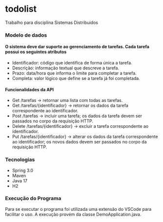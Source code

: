# todolist
Trabalho para disciplina Sistemas Distribuidos  

### Modelo de dados  
#### O sistema deve dar suporte ao gerenciamento de tarefas. Cada tarefa possui os seguintes atributos  
- Identificador: código que identifica de forma única a tarefa.  
- Descrição: informação textual que descreve a tarefa.  
- Prazo: data/hora que informa o limite para completar a tarefa.  
- Completa: valor lógico que define se a tarefa já foi completada.  

#### Funcionalidades da API  
- Get /tarefas -> retornar uma lista com todas as tarefas.  
- Get /tarefas/{identificador} -> retornar os dados da tarefa correspondente ao identificador.  
- Post /tarefas -> incluir uma tarefa; os dados da tarefa devem ser passados no corpo da requisição HTTP.  
- Delete /tarefas/{identificador} -> excluir a tarefa correspondente ao identificador.  
- Put /tarefas/{identificador} -> alterar os dados da tarefa correspondente ao identificador; os novos dados devem ser passados no corpo da requisição HTTP.  

### Tecnologias  
- Spring 3.0   
- Maven   
- Java 17   
- H2   

### Execução do Programa  
Para se executar o programa foi utilizada uma extensão do VSCode para facilitar o uso. A execução provém da classe DemoApplication.java.  
